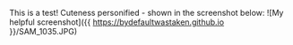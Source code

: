 This is a test!
Cuteness personified - shown in the screenshot below:
![My helpful screenshot]({{ https://bydefaultwastaken.github.io }}/SAM_1035.JPG)